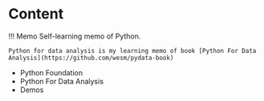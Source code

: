 # Content

!!! Memo
    Self-learning memo of Python.

    Python for data analysis is my learning memo of book [Python For Data Analysis](https://github.com/wesm/pydata-book)

* Python Foundation
* Python For Data Analysis
* Demos
